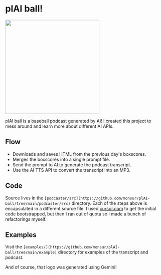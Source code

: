 # plAI ball!

<img src="https://raw.githubusercontent.com/monsur/plAI-ball/main/plaiball-logo.jpeg" width="300">

plAI ball is a baseball podcast generated by AI! I created this project to mess
around and learn more about different AI APIs.

## Flow
- Downloads and saves HTML from the previous day's boxscores.
- Merges the boxscores into a single prompt file.
- Send the prompt to AI to generate the podcast transcript.
- Use the AI TTS API to convert the transcript into an MP3.

## Code
Source lives in the `[podcaster/src](https://github.com/monsur/plAI-ball/tree/main/podcaster/src)`
directory. Each of the steps above is encapsulated in a different source file. I used
[cursor.com](https://cursor.com) to get the initial code bootstrapped, but then
I ran out of quota so I made a bunch of refactorings myself.

## Examples
Visit the `[examples/](https://github.com/monsur/plAI-ball/tree/main/example)`
directory for examples of the transcript and podcast.

And of course, that logo was generated using Gemini!